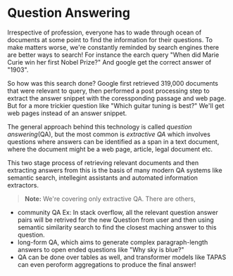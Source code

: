 # Question Answering

Irrespective of profession, everyone has to wade through ocean of documents at some point to find the information for their questions.  To make matters worse, we're constantly reminded by search engines there are better ways to search! For instance the earch query "When did Marie Curie win her first Nobel Prize?" And google get the correct answer of "1903".

So how was this search done? Google first retrieved 319,000 documents that were relevant to query, then performed a post processing step to extract the answer snippet with the coressponding passage and web page. But for a more trickier question like "Which guitar tuning is best?" We'll get web pages instead of an answer snippet.

The general approach behind this technology is called *question answering*(QA), but the most common is *extractive QA* which involves questions where answers can be identified as a span in a text document, where the document might be a web page, article, legal document etc.

This two stage process of retrieving relevant documents and then extracting answers from this is the basis of many modern QA systems like semantic search, intellegint assistants and automated information extractors. 

> **Note:** We're covering only extractive QA. There are others,
 * community QA Ex: In stack overflow, all the relevant question answer pairs will be retrived for the new Question from user and then using semantic similarity search to find the closest maching answer to this question.
 * long-form QA, which aims to generate complex paragraph-length answers to open ended questions like "Why sky is blue?"
 * QA can be done over tables as well, and transformer models like TAPAS can even peroform aggregations to produce the final answer!